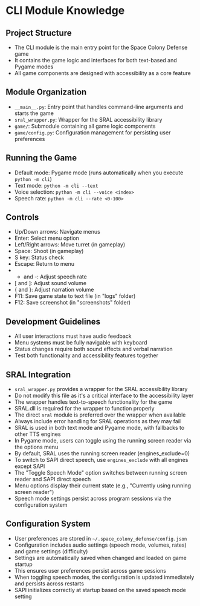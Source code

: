 # CLI Module Knowledge

## Project Structure
- The CLI module is the main entry point for the Space Colony Defense game
- It contains the game logic and interfaces for both text-based and Pygame modes
- All game components are designed with accessibility as a core feature

## Module Organization
- `__main__.py`: Entry point that handles command-line arguments and starts the game
- `sral_wrapper.py`: Wrapper for the SRAL accessibility library
- `game/`: Submodule containing all game logic components
- `game/config.py`: Configuration management for persisting user preferences

## Running the Game
- Default mode: Pygame mode (runs automatically when you execute `python -m cli`)
- Text mode: `python -m cli --text`
- Voice selection: `python -m cli --voice <index>`
- Speech rate: `python -m cli --rate <0-100>`

## Controls
- Up/Down arrows: Navigate menus
- Enter: Select menu option
- Left/Right arrows: Move turret (in gameplay)
- Space: Shoot (in gameplay)
- S key: Status check
- Escape: Return to menu
- + and -: Adjust speech rate
- [ and ]: Adjust sound volume
- { and }: Adjust narration volume
- F11: Save game state to text file (in "logs" folder)
- F12: Save screenshot (in "screenshots" folder)

## Development Guidelines
- All user interactions must have audio feedback
- Menu systems must be fully navigable with keyboard
- Status changes require both sound effects and verbal narration
- Test both functionality and accessibility features together

## SRAL Integration
- `sral_wrapper.py` provides a wrapper for the SRAL accessibility library
- Do not modify this file as it's a critical interface to the accessibility layer
- The wrapper handles text-to-speech functionality for the game
- SRAL.dll is required for the wrapper to function properly
- The direct `sral` module is preferred over the wrapper when available
- Always include error handling for SRAL operations as they may fail
- SRAL is used in both text mode and Pygame mode, with fallbacks to other TTS engines
- In Pygame mode, users can toggle using the running screen reader via the options menu
- By default, SRAL uses the running screen reader (engines_exclude=0)
- To switch to SAPI direct speech, use `engines_exclude` with all engines except SAPI
- The "Toggle Speech Mode" option switches between running screen reader and SAPI direct speech
- Menu options display their current state (e.g., "Currently using running screen reader")
- Speech mode settings persist across program sessions via the configuration system

## Configuration System
- User preferences are stored in `~/.space_colony_defense/config.json`
- Configuration includes audio settings (speech mode, volumes, rates) and game settings (difficulty)
- Settings are automatically saved when changed and loaded on game startup
- This ensures user preferences persist across game sessions
- When toggling speech modes, the configuration is updated immediately and persists across restarts
- SAPI initializes correctly at startup based on the saved speech mode setting

